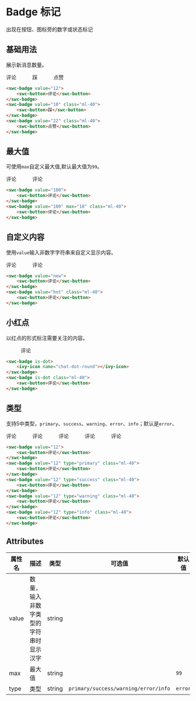 # Badge 标记

出现在按钮、图标旁的数字或状态标记

## 基础用法

展示新消息数量。

<swc-badge value="12">
    <swc-button>评论</swc-button>
</swc-badge>
<swc-badge value="10" class="ml-40">
    <swc-button>踩</swc-button>
</swc-badge>
<swc-badge value="22" class="ml-40">
    <swc-button>点赞</swc-button>
</swc-badge>

```html
<swc-badge value="12">
    <swc-button>评论</swc-button>
</swc-badge>
<swc-badge value="10" class="ml-40">
    <swc-button>踩</swc-button>
</swc-badge>
<swc-badge value="22" class="ml-40">
    <swc-button>点赞</swc-button>
</swc-badge>
```

## 最大值

可使用`max`自定义最大值,默认最大值为`99`。

<swc-badge value="100">
    <swc-button>评论</swc-button>
</swc-badge>
<swc-badge value="100" max="10" class="ml-40">
    <swc-button>评论</swc-button>
</swc-badge>

```html
<swc-badge value="100">
    <swc-button>评论</swc-button>
</swc-badge>
<swc-badge value="100" max="10" class="ml-40">
    <swc-button>评论</swc-button>
</swc-badge>
```

## 自定义内容

使用`value`输入非数字字符串来自定义显示内容。

<swc-badge value="new">
    <swc-button>评论</swc-button>
</swc-badge>
<swc-badge value="hot" class="ml-40">
    <swc-button>评论</swc-button>
</swc-badge>

```html
<swc-badge value="new">
    <swc-button>评论</swc-button>
</swc-badge>
<swc-badge value="hot" class="ml-40">
    <swc-button>评论</swc-button>
</swc-badge>
```

## 小红点

以红点的形式标注需要关注的内容。

<swc-badge is-dot>
    <ivy-icon name="chat-dot-round"></ivy-icon>
</swc-badge>
<swc-badge is-dot class="ml-40">
    <swc-button>评论</swc-button>
</swc-badge>

```html
<swc-badge is-dot>
    <ivy-icon name="chat-dot-round"></ivy-icon>
</swc-badge>
<swc-badge is-dot class="ml-40">
    <swc-button>评论</swc-button>
</swc-badge>
```

## 类型

支持5中类型，`primary`、`success`、`warning`、`error`、`info`；默认是`error`、

<swc-badge value="12">
    <swc-button>评论</swc-button>
</swc-badge>
<swc-badge value="12" type="primary" class="ml-40">
    <swc-button>评论</swc-button>
</swc-badge>
<swc-badge value="12" type="success" class="ml-40">
    <swc-button>评论</swc-button>
</swc-badge>
<swc-badge value="12" type="warning" class="ml-40">
    <swc-button>评论</swc-button>
</swc-badge>
<swc-badge value="12" type="info" class="ml-40">
    <swc-button>评论</swc-button>
</swc-badge>

```html
<swc-badge value="12">
    <swc-button>评论</swc-button>
</swc-badge>
<swc-badge value="12" type="primary" class="ml-40">
    <swc-button>评论</swc-button>
</swc-badge>
<swc-badge value="12" type="success" class="ml-40">
    <swc-button>评论</swc-button>
</swc-badge>
<swc-badge value="12" type="warning" class="ml-40">
    <swc-button>评论</swc-button>
</swc-badge>
<swc-badge value="12" type="info" class="ml-40">
    <swc-button>评论</swc-button>
</swc-badge>
```

## Attributes

| 属性名 | 描述 | 类型 | 可选值 | 默认值 |
|-|-|-|-|-|
|value|数量，输入非数字类型的字符串时显示汉字|string|||
|max|最大值|string||`99`|
|type|类型|string|`primary/success/warning/error/info`|`error`|

<style scoped>
.ml-40{
    margin-left: 40px;
}
</style>
